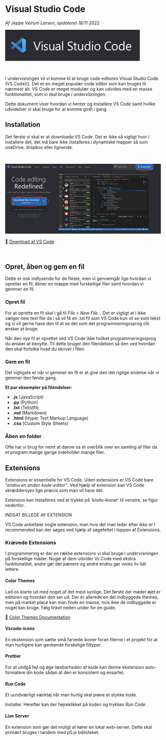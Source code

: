 # Visual Studio Code

*Af Jeppe Veirum Larsen, opdateret 18/11 2022*

![logo](./assets/logo.png)

<br>

I undervisningen vil vi komme til at bruge code editoren Visual Studio Code (VS Code)(). Det er en meget populær code editor som kan bruges til nærmest alt. VS Code er meget modulær og kan udvides med en masse funktionalitet, som vi skal bruge i undervisningen.

Dette dokument viser hvordan vi henter og installere VS Code samt hvilke udvidelser vi skal bruge for at komme godt i gang.

## Installation

Det første vi skal er at downloade VS Code. Det er ikke så vigtigt hvor i installere det, det må bare ikke installeres i dynamiske mapper så som oneDrive, dropbox eller lignende.

<br>

![download](./assets/download.png)

🔗 [Download af VS Code](https://code.visualstudio.com/Download)

<br>

## Opret, åben og gem en fil

Dette er nok indlysende for de fleste, men vi gennemgår lige hvordan vi opretter en fil, åbner en mappe med forskellige filer samt hvordan vi gemmer en fil.

### Opret fil

For at oprette en fil skal i gå til *File > New File...* Det er vigtigt at i ikke vælger new text file da i så vil få en .txt fil som VS Code kun vil se som tekst og vi vil gerne have den til at se det som det programmeringssprog chi ønsker at bruge.

Når den nye fil er oprettet ved VS Code ikke hvilket programmeringssprog du ønsker at benytte. Til dette bruger den filendelsen så den ved hvordan den skal fortolke hvad du skriver i filen.

### Gem en fil

Det vigtigste er når vi gemmer en fil er at give den det rigtige endelse når vi gemmer den første gang. 



**Et par eksempler på filendelser:**

- **.js** (JavaScript)
- **.py** (Python)
- **.txt** (Tekstfil)
- **.md** (Markdown)
- **.html** (Hyper Text Markup Language)
- **.css** (Custom Style Sheets)



### Åben en folder

Ofte har vi brug for nemt at danne os et overblik over en samling af filer da et program mange gange indeholder mange filer.



### 



## Extensions
Extensions er essentielle for VS Code. Uden extensions er VS Code bare *"endnu en anden kode-editor"*. Ved hjælp af extension kan VS Code skræddersyes lige præcis som man vil have det. 

Extension kan installeres ved at trykke på 'klods-ikonet' til venstre, se figur nedenfor.



INDSAT BILLEDE AF EXTENSION



VS Code anbefaler nogle extension, men hvis det man leder efter ikke er i recommended kan der søges ved hjælp af søgefeltet i toppen af Extensions. 

### Krævede Extensions

I programmering er der en række extensions vi skal bruge i undervisningen på forskellige måder. Nogle af dem udvider Vs Code med ekstra funktionalitet, andre gør det pænere og andre endnu gør vores liv lidt lettere.

#### Color Themes
Lad os starte ud med noget af det mest synlige. Det første der møder øjet er editoren og hvordan den ser ud. Der er allerede en del indbyggede themes, men på market place kan man finde en masse, hvis ikke de indbyggede er noget kan bruge. Følg linket neden under for en guide. 

🔗 [Color Themes Documentation](https://code.visualstudio.com/docs/getstarted/themes)

#### Vscode-icons
En ekstension som sætte små farvede ikoner foran filerne i et projekt for at man hurtigere kan genkende forskelige filtyper.

#### Prettier
For at undgå fejl og øge læsbarheden af kode kan denne ekstension auto-formatere din kode sådan at den er konsistent og ensartet.

#### Run Code
Et uundværligt værktøj når man hurtig skal prøve et stykke kode.

Installer. Herefter kan der højreklikket på koden og trykkes *Run Code*.

#### Live Server
En extension som gør det muligt at kører en lokal web-server. Dette skal primært bruges i tandem med p5.js bibloteket.

